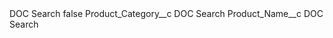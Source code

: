 <?xml version="1.0" encoding="UTF-8"?>
<CustomMetadata xmlns="http://soap.sforce.com/2006/04/metadata" xmlns:xsi="http://www.w3.org/2001/XMLSchema-instance" xmlns:xsd="http://www.w3.org/2001/XMLSchema">
    <label>DOC Search</label>
    <protected>false</protected>
    <values>
        <field>Product_Category__c</field>
        <value xsi:type="xsd:string">DOC Search</value>
    </values>
    <values>
        <field>Product_Name__c</field>
        <value xsi:type="xsd:string">DOC Search</value>
    </values>
</CustomMetadata>
